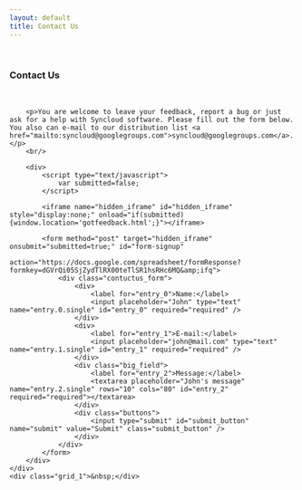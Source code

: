 ```yaml
---
layout: default
title: Contact Us
---
```


<script type="text/javascript">
    $(function(){
        $( "#submit_button" ).button({
            icons: {
                primary: "ui-icon-arrowthickstop-1-s"
            }
        });
    });
</script>

<div class="container_12">
    <div class="grid_1">&nbsp;</div>
    <div class="grid_10">
        <h3>Contact Us</h3>
        <br/>

        <p>You are welcome to leave your feedback, report a bug or just ask for a help with Syncloud software. Please fill out the form below. You also can e-mail to our distribution list <a href="mailto:syncloud@googlegroups.com">syncloud@googlegroups.com</a>.</p>
        <br/>

        <div>
            <script type="text/javascript">
                var submitted=false;
            </script>

            <iframe name="hidden_iframe" id="hidden_iframe" style="display:none;" onload="if(submitted) {window.location='gotfeedback.html';}"></iframe>

            <form method="post" target="hidden_iframe" onsubmit="submitted=true;" id="form-signup"
                  action="https://docs.google.com/spreadsheet/formResponse?formkey=dGVrQi05SjZydTlRX00teTlSR1hsRHc6MQ&amp;ifq">
                <div class="contuctus_form">
                    <div>
                        <label for="entry_0">Name:</label>
                        <input placeholder="John" type="text" name="entry.0.single" id="entry_0" required="required" />
                    </div>
                    <div>
                        <label for="entry_1">E-mail:</label>
                        <input placeholder="john@mail.com" type="text" name="entry.1.single" id="entry_1" required="required" />
                    </div>
                    <div class="big_field">
                        <label for="entry_2">Message:</label>
                        <textarea placeholder="John's message" name="entry.2.single" rows="10" cols="80" id="entry_2" required="required"></textarea>
                    </div>
                    <div class="buttons">
                        <input type="submit" id="submit_button" name="submit" value="Submit" class="submit_button" />
                    </div>
                </div>
            </form>
        </div>
    </div>
    <div class="grid_1">&nbsp;</div>
</div>

